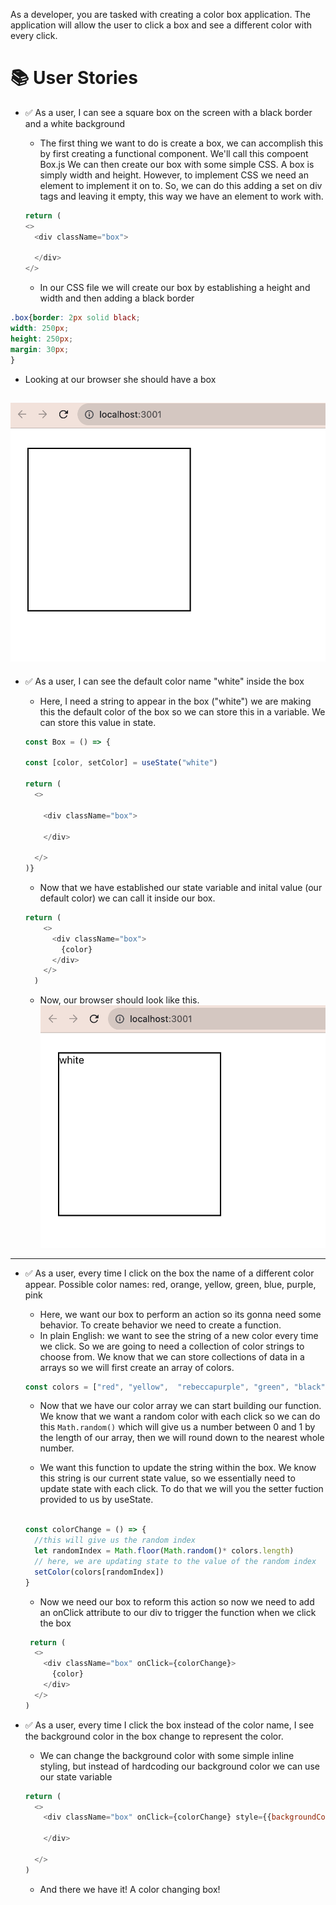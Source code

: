 As a developer, you are tasked with creating a color box application. The application will allow the user to click a box and see a different color with every click.

# 📚 User Stories
- ✅ As a user, I can see a square box on the screen with a black border and a white background

  + The first thing we want to do is create a box, we can accomplish this by first creating a functional component. We'll call this compoent Box.js We can then create our box with some simple CSS. A box is simply width and height. However, to implement CSS we need an element to implement it on to. So, we can do this adding a set on div tags and leaving it empty, this way we have an element to work with.

  ```javascript 
  return (
  <>
    <div className="box">

    </div>
  </>
  ```
  + In our CSS file we will create our box by establishing a height and width and then adding a black border 

```css
.box{border: 2px solid black;
width: 250px;
height: 250px;
margin: 30px;
}
```

  + Looking at our browser she should have a box 

![box](src/assets/story1box.png )
---

- ✅ As a user, I can see the default color name "white" inside the box

  + Here, I need a string to appear in the box ("white") we are making this the default color of the box so we can store this in a variable. We can store this value in state. 

  ```javascript
  const Box = () => {
 
  const [color, setColor] = useState("white")

  return (
    <>
      
      <div className="box">

      </div>
   
    </>
  )}
  ```
  + Now that we have established our state variable and inital value (our default color) we can call it inside our box. 

  ```javascript
  return (
      <>
        <div className="box">
          {color}
        </div>
      </>
    )
  ``` 
  + Now, our browser should look like this. 
  ![box with string describing color](src/assets/story2.png)
---
- ✅ As a user, every time I click on the box the name of a different color appear. Possible color names: red, orange, yellow, green, blue, purple, pink
  + Here, we want our box to perform an action so its gonna need some behavior. To create behavior we need to create a function. 
  + In plain English: we want to see the string of a new color every time we click. So we are going to need a collection of color strings to choose from. We know that we can store collections of data in a arrays so we will first create an array of colors.

  ```javascript
  const colors = ["red", "yellow",  "rebeccapurple", "green", "black", "mediumvioletred", "deeppink"]
  ```

  + Now that we have our color array we can start building our function. We know that we want a random color with each click so we can do this `Math.random()` which will give us a number between 0 and 1 by the length of our array, then we will round down to the nearest whole number. 

  + We want this function to update the string within the box. We know this string is our current state value, so we essentially need to update state with each click. To do that we will you the setter fuction provided to us by useState. 

  ```javascript

  const colorChange = () => {
    //this will give us the random index
    let randomIndex = Math.floor(Math.random()* colors.length)
    // here, we are updating state to the value of the random index 
    setColor(colors[randomIndex])
  }
  ``` 
  + Now we need our box to reform this action so now we need to add an onClick attribute to our div to trigger the function when we click the box

  ```javascript
   return (
    <>
      <div className="box" onClick={colorChange}>
        {color}
      </div>
    </>
  )
  ```

- ✅ As a user, every time I click the box instead of the color name, I see the background color in the box change to represent the color.
  + We can change the background color with some simple inline styling, but instead of hardcoding our background color we can use our state variable 

  ```javascript
  return (
    <>
      <div className="box" onClick={colorChange} style={{backgroundColor: color}}>
        
      </div>
   
    </>
  )
  ```

  + And there we have it! A color changing box!
